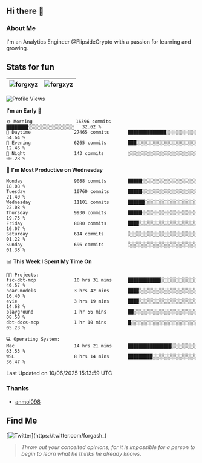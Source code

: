 ## Hi there 👋

### About Me

I'm an Analytics Engineer @FlipsideCrypto with a passion for learning and growing.
  
## Stats for fun

| <img align="center" src="https://github-readme-streak-stats.herokuapp.com/?user=forgxyz&theme=tokyonight" alt="forgxyz" /> | <img align="center" src="https://github-readme-stats.vercel.app/api?username=forgxyz&theme=tokyonight&show_icons=true" alt="forgxyz" /> |
| ------------- |------------- |


<!--START_SECTION:waka-->
![Profile Views](http://img.shields.io/badge/Profile%20Views-0-blue)

**I'm an Early 🐤** 

```text
🌞 Morning                16396 commits       ████████░░░░░░░░░░░░░░░░░   32.62 % 
🌆 Daytime                27465 commits       ██████████████░░░░░░░░░░░   54.64 % 
🌃 Evening                6265 commits        ███░░░░░░░░░░░░░░░░░░░░░░   12.46 % 
🌙 Night                  143 commits         ░░░░░░░░░░░░░░░░░░░░░░░░░   00.28 % 
```
📅 **I'm Most Productive on Wednesday** 

```text
Monday                   9088 commits        █████░░░░░░░░░░░░░░░░░░░░   18.08 % 
Tuesday                  10760 commits       █████░░░░░░░░░░░░░░░░░░░░   21.40 % 
Wednesday                11101 commits       ██████░░░░░░░░░░░░░░░░░░░   22.08 % 
Thursday                 9930 commits        █████░░░░░░░░░░░░░░░░░░░░   19.75 % 
Friday                   8080 commits        ████░░░░░░░░░░░░░░░░░░░░░   16.07 % 
Saturday                 614 commits         ░░░░░░░░░░░░░░░░░░░░░░░░░   01.22 % 
Sunday                   696 commits         ░░░░░░░░░░░░░░░░░░░░░░░░░   01.38 % 
```


📊 **This Week I Spent My Time On** 

```text
🐱‍💻 Projects: 
fsc-dbt-mcp              10 hrs 31 mins      ████████████░░░░░░░░░░░░░   46.57 % 
near-models              3 hrs 42 mins       ████░░░░░░░░░░░░░░░░░░░░░   16.40 % 
evie                     3 hrs 19 mins       ████░░░░░░░░░░░░░░░░░░░░░   14.68 % 
playground               1 hr 56 mins        ██░░░░░░░░░░░░░░░░░░░░░░░   08.58 % 
dbt-docs-mcp             1 hr 10 mins        █░░░░░░░░░░░░░░░░░░░░░░░░   05.23 % 

💻 Operating System: 
Mac                      14 hrs 21 mins      ████████████████░░░░░░░░░   63.53 % 
WSL                      8 hrs 14 mins       █████████░░░░░░░░░░░░░░░░   36.47 % 
```


 Last Updated on 10/06/2025 15:13:59 UTC
<!--END_SECTION:waka-->

### Thanks
 - [anmol098](https://github.com/anmol098/waka-readme-stats/)
  
## Find Me
[![Twitter](https://img.shields.io/twitter/url/https/twitter.com/forgash_.svg?style=social&label=Follow%20%40forgash_)](https://twitter.com/forgash_)


> *Throw out your conceited opinions, for it is impossible for a person to begin to learn what he thinks he already knows.* 
